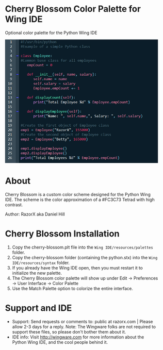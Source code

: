 Cherry Blossom Color Palette for Wing IDE
==========================
Optional color palette for the Python Wing IDE

![ScreenShot](/screenshots/cherry_blossom_editor_screen.jpg)

About
==========================
Cherry Blossom is a custom color scheme designed for the Python Wing IDE. The scheme is the color approximation of a #FC3C73 Tetrad with high contrast.

Author: RazorX aka Daniel Hill 

Cherry Blossom Installation
==========================
1. Copy the cherry-blossom.plt file into the `Wing IDE/resources/palettes` folder.
2. Copy the cherry-blossom folder (containing the python.stx) into the `Wing IDE/resources/syntax` folder.
3. If you already have the Wing IDE open, then you must restart it to initialize the new palette.
4. The Cherry Blossom color palette will show up under Edit -> Preferences -> User Interface -> Color Palette 
5. Use the Match Palette option to colorize the entire interface.

Support and IDE
==========================
- Support: Send requests or comments to: public at razorx.com | Please allow 2-3 days for a reply. Note: The Wingware folks are not required to support these files, so please don't bother them about it.<br />
- IDE info: Visit http://wingware.com for more information about the Python Wing IDE, and the cool people behind it. 


